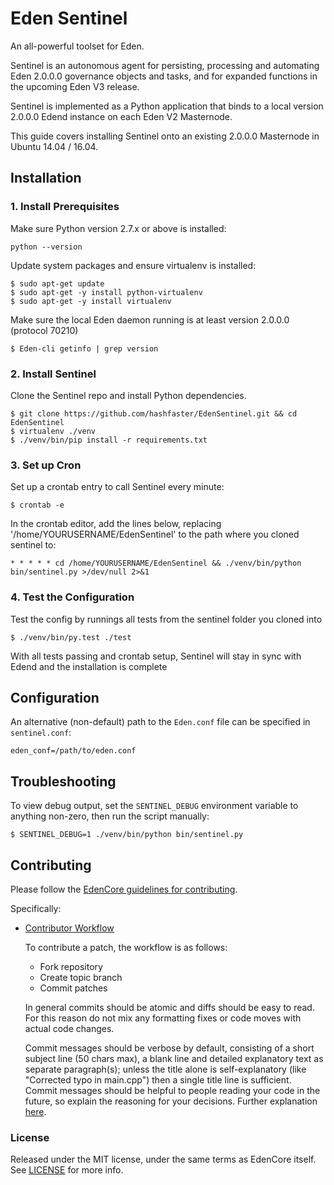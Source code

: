# Eden Sentinel

An all-powerful toolset for Eden.

Sentinel is an autonomous agent for persisting, processing and automating Eden 2.0.0.0 governance objects and tasks, and for expanded functions in the upcoming Eden V3 release.

Sentinel is implemented as a Python application that binds to a local version 2.0.0.0 Edend instance on each Eden V2 Masternode.

This guide covers installing Sentinel onto an existing 2.0.0.0 Masternode in Ubuntu 14.04 / 16.04.

## Installation

### 1. Install Prerequisites

Make sure Python version 2.7.x or above is installed:

    python --version

Update system packages and ensure virtualenv is installed:

    $ sudo apt-get update
    $ sudo apt-get -y install python-virtualenv
    $ sudo apt-get -y install virtualenv

Make sure the local Eden daemon running is at least version 2.0.0.0 (protocol 70210)

    $ Eden-cli getinfo | grep version

### 2. Install Sentinel

Clone the Sentinel repo and install Python dependencies.

    $ git clone https://github.com/hashfaster/EdenSentinel.git && cd EdenSentinel
    $ virtualenv ./venv
    $ ./venv/bin/pip install -r requirements.txt

### 3. Set up Cron

Set up a crontab entry to call Sentinel every minute:

    $ crontab -e

In the crontab editor, add the lines below, replacing '/home/YOURUSERNAME/EdenSentinel' to the path where you cloned sentinel to:

    * * * * * cd /home/YOURUSERNAME/EdenSentinel && ./venv/bin/python bin/sentinel.py >/dev/null 2>&1

### 4. Test the Configuration

Test the config by runnings all tests from the sentinel folder you cloned into

    $ ./venv/bin/py.test ./test

With all tests passing and crontab setup, Sentinel will stay in sync with Edend and the installation is complete

## Configuration

An alternative (non-default) path to the `Eden.conf` file can be specified in `sentinel.conf`:

    eden_conf=/path/to/eden.conf

## Troubleshooting

To view debug output, set the `SENTINEL_DEBUG` environment variable to anything non-zero, then run the script manually:

    $ SENTINEL_DEBUG=1 ./venv/bin/python bin/sentinel.py

## Contributing

Please follow the [EdenCore guidelines for contributing](https://github.com/Edencoin/Eden/blob/master/CONTRIBUTING.md).

Specifically:

* [Contributor Workflow](https://github.com/Edencoin/Eden/blob/master/CONTRIBUTING.md#contributor-workflow)

    To contribute a patch, the workflow is as follows:

    * Fork repository
    * Create topic branch
    * Commit patches

    In general commits should be atomic and diffs should be easy to read. For this reason do not mix any formatting fixes or code moves with actual code changes.

    Commit messages should be verbose by default, consisting of a short subject line (50 chars max), a blank line and detailed explanatory text as separate paragraph(s); unless the title alone is self-explanatory (like "Corrected typo in main.cpp") then a single title line is sufficient. Commit messages should be helpful to people reading your code in the future, so explain the reasoning for your decisions. Further explanation [here](http://chris.beams.io/posts/git-commit/).

### License

Released under the MIT license, under the same terms as EdenCore itself. See [LICENSE](LICENSE) for more info.
